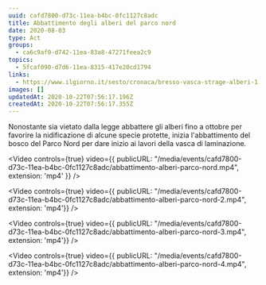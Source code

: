 ```yaml
---
uuid: cafd7800-d73c-11ea-b4bc-0fc1127c8adc
title: Abbattimento degli alberi del parco nord
date: 2020-08-03
type: Act
groups:
  - ca6c9af0-d742-11ea-83a8-47271feea2c9
topics:
  - 5fcaf090-d7d6-11ea-8315-417e20cd1794
links:
  - https://www.ilgiorno.it/sesto/cronaca/bresso-vasca-strage-alberi-1.5382049
images: []
updatedAt: 2020-10-22T07:56:17.196Z
createdAt: 2020-10-22T07:56:17.355Z
---
```


Nonostante sia vietato dalla legge abbattere gli alberi fino a ottobre per favorire la nidificazione di alcune specie protette, inizia l'abbattimento del bosco del Parco Nord per dare inizio ai lavori della vasca di laminazione.

<Video controls={true} video={{ publicURL: "/media/events/cafd7800-d73c-11ea-b4bc-0fc1127c8adc/abbattimento-alberi-parco-nord.mp4", extension: 'mp4' }} />

<Video controls={true} video={{ publicURL: "/media/events/cafd7800-d73c-11ea-b4bc-0fc1127c8adc/abbattimento-alberi-parco-nord-2.mp4", extension: 'mp4'}} />

<Video controls={true} video={{ publicURL: "/media/events/cafd7800-d73c-11ea-b4bc-0fc1127c8adc/abbattimento-alberi-parco-nord-3.mp4", extension: 'mp4'}} />

<Video controls={true} video={{ publicURL: "/media/events/cafd7800-d73c-11ea-b4bc-0fc1127c8adc/abbattimento-alberi-parco-nord-4.mp4", extension: 'mp4'}} />
